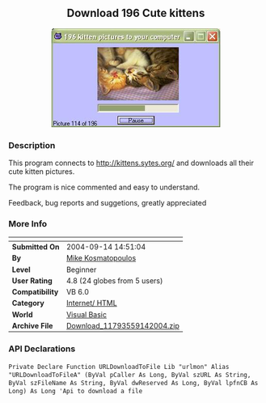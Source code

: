 ﻿<div align="center">

## Download 196 Cute kittens

<img src="PIC20049141450544439.JPG">
</div>

### Description

This program connects to http://kittens.sytes.org/ and downloads all their cute kitten pictures.

The program is nice commented and easy to understand.

Feedback, bug reports and suggetions, greatly appreciated
 
### More Info
 


<span>             |<span>
---                |---
**Submitted On**   |2004-09-14 14:51:04
**By**             |[Mike Kosmatopoulos](https://github.com/Planet-Source-Code/PSCIndex/blob/master/ByAuthor/mike-kosmatopoulos.md)
**Level**          |Beginner
**User Rating**    |4.8 (24 globes from 5 users)
**Compatibility**  |VB 6\.0
**Category**       |[Internet/ HTML](https://github.com/Planet-Source-Code/PSCIndex/blob/master/ByCategory/internet-html__1-34.md)
**World**          |[Visual Basic](https://github.com/Planet-Source-Code/PSCIndex/blob/master/ByWorld/visual-basic.md)
**Archive File**   |[Download\_11793559142004\.zip](https://github.com/Planet-Source-Code/mike-kosmatopoulos-download-196-cute-kittens__1-56184/archive/master.zip)

### API Declarations

```
Private Declare Function URLDownloadToFile Lib "urlmon" Alias "URLDownloadToFileA" (ByVal pCaller As Long, ByVal szURL As String, ByVal szFileName As String, ByVal dwReserved As Long, ByVal lpfnCB As Long) As Long 'Api to download a file
```





